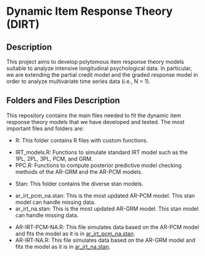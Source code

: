 # Dynamic Item Response Theory (DIRT)

## Description
This project aims to develop polytomous item response theory models suitable to analyze intensive longitudinal psychological data. In particular, we are extending the partial credit model and the graded response model in order to analyze multivariate time series data (i.e., N = 1).

## Folders and Files Description
This repository contains the main files needed to fit the dynamic item response theory models that we have developed and tested. The most important files and folders are: 
* R: This folder contains R files with custom functions.
+ IRT_models.R: Functions to simulate standard IRT model such as the 1PL, 2PL, 3PL, PCM, and GRM.
+ PPC.R: Functions to compute posterior predictive model checking methods of the AR-GRM and the AR-PCM models.
* Stan: This folder contains the diverse stan models.
+ ar_irt_pcm_na.stan: This is the most updated AR-PCM model. This stan model can handle missing data.
+ ar_irt_na.stan: This is the most updated AR-GRM model. This stan model can handle missing data.
* AR-IRT-PCM-NA.R: This file simulates data based on the AR-PCM model and fits the model as it is in [ar_irt_pcm_na.stan](Stan/ar_irt_pcm_na.stan). 
* AR-IRT-NA.R: This file simulates data based on the AR-GRM model and fits the model as it is in [ar_irt_na.stan](Stan/ar_irt_na.stan).
